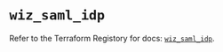 # `wiz_saml_idp`

Refer to the Terraform Registory for docs: [`wiz_saml_idp`](https://registry.terraform.io/providers/rhizo-co/wiz/1.1.6/docs/resources/saml_idp).
